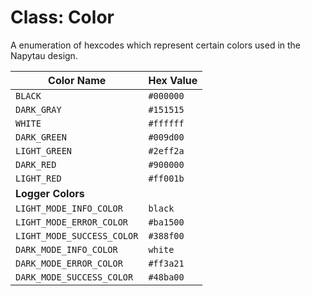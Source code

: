 # Class: Color

A enumeration of hexcodes which represent certain colors used in the Napytau design.



| **Color Name**             | **Hex Value**   |
|----------------------------|-----------------|
| `BLACK`                    | `#000000`       |
| `DARK_GRAY`                | `#151515`       |
| `WHITE`                    | `#ffffff`       |
| `DARK_GREEN`               | `#009d00`       |
| `LIGHT_GREEN`              | `#2eff2a`       |
| `DARK_RED`                 | `#900000`       |
| `LIGHT_RED`                | `#ff001b`       |
| **Logger Colors**          |                 |
| `LIGHT_MODE_INFO_COLOR`    | `black`         |
| `LIGHT_MODE_ERROR_COLOR`   | `#ba1500`       |
| `LIGHT_MODE_SUCCESS_COLOR` | `#388f00`       |
| `DARK_MODE_INFO_COLOR`     | `white`         |
| `DARK_MODE_ERROR_COLOR`    | `#ff3a21`       |
| `DARK_MODE_SUCCESS_COLOR`  | `#48ba00`       |
